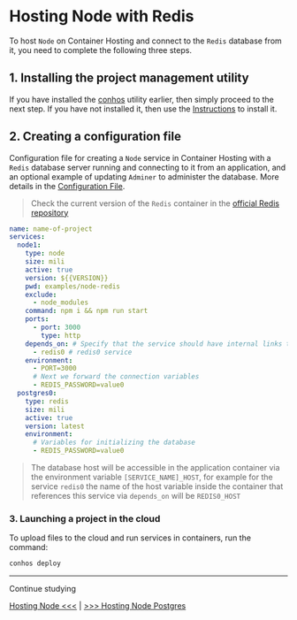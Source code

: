 # Hosting Node with Redis

To host `Node` on Container Hosting and connect to the `Redis` database from it, you need to complete the following three steps.

## 1. Installing the project management utility

If you have installed the [conhos](https://www.npmjs.com/package/conhos) utility earlier, then simply proceed to the next step. If you have not installed it, then use the [Instructions](./GettingStarted.md) to install it.

## 2. Creating a configuration file

Configuration file for creating a `Node` service in Container Hosting with a `Redis` database server running and connecting to it from an application, and an optional example of updating `Adminer` to administer the database. More details in the [Configuration File](./ConfigFile.md#example_configuration_file).

> Check the current version of the `Redis` container in the [official Redis repository](https://hub.docker.com/_/redis/tags)

```yml
name: name-of-project
services:
  node1:
    type: node
    size: mili
    active: true
    version: ${{VERSION}}
    pwd: examples/node-redis
    exclude:
      - node_modules
    command: npm i && npm run start
    ports:
      - port: 3000
        type: http
    depends_on: # Specify that the service should have internal links to
      - redis0 # redis0 service
    environment:
      - PORT=3000
      # Next we forward the connection variables
      - REDIS_PASSWORD=value0
  postgres0:
    type: redis
    size: mili
    active: true
    version: latest
    environment:
      # Variables for initializing the database
      - REDIS_PASSWORD=value0
```

> The database host will be accessible in the application container via the environment variable `[SERVICE_NAME]_HOST`, for example for the service `redis0` the name of the host variable inside the container that references this service via `depends_on` will be `REDIS0_HOST`

### 3. Launching a project in the cloud

To upload files to the cloud and run services in containers, run the command:

```sh
conhos deploy
```

---

Continue studying

[Hosting Node  <<<](./HostingNode.md) | [>>> Hosting Node Postgres](./HostingNodePostgres.md)

